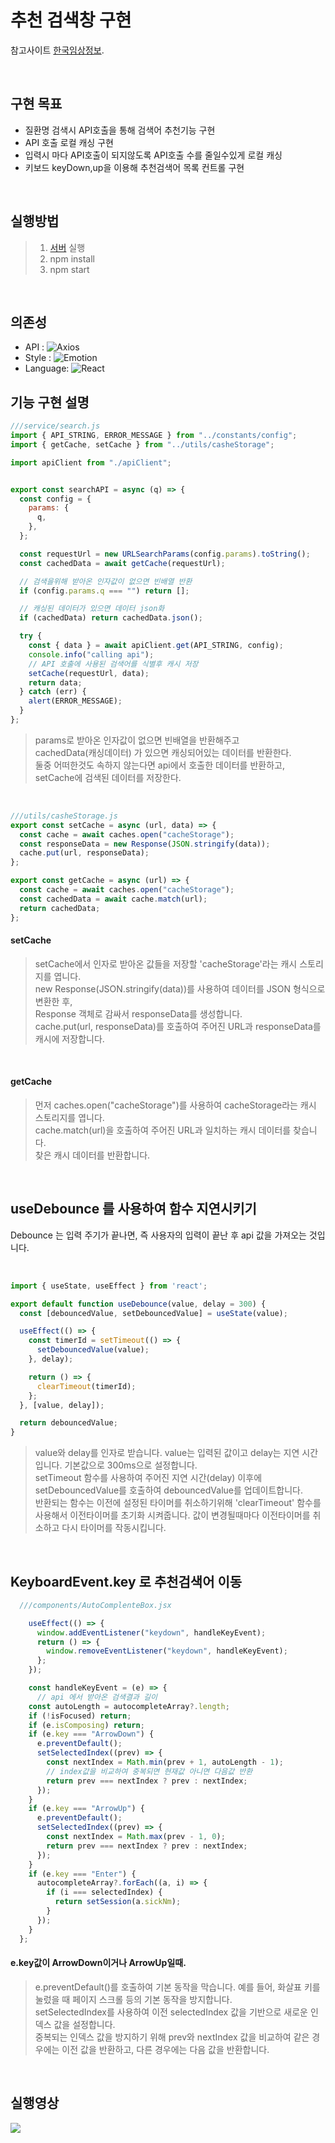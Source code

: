 # 추천 검색창 구현

참고사이트 [한국임상정보](https://clinicaltrialskorea.com/).

</br>

## 구현 목표

 - 질환명 검색시 API호출을 통해 검색어 추천기능 구현
 - API 호출 로컬 캐싱 구현
 - 입력시 마다 API호출이 되지않도록 API호출 수를 줄일수있게 로컬 캐싱
 - 키보드 keyDown,up을 이용해 추천검색어 목록 컨트롤 구현

</br>

## 실행방법

> 1. [서버](https://github.com/walking-sunset/assignment-api) 실행
> 2. npm install
> 3. npm start

</br>

## 의존성
- API : ![Axios](https://img.shields.io/badge/Axios-yellow)
- Style : ![Emotion](https://img.shields.io/badge/Emotion-green)
- Language: ![React](https://img.shields.io/badge/React-61DAFB?logo=React&logoColor=white)

## 기능 구현 설명

```jsx
///service/search.js
import { API_STRING, ERROR_MESSAGE } from "../constants/config";
import { getCache, setCache } from "../utils/casheStorage";

import apiClient from "./apiClient";


export const searchAPI = async (q) => {
  const config = {
    params: {
      q,
    },
  };

  const requestUrl = new URLSearchParams(config.params).toString();
  const cachedData = await getCache(requestUrl);

  // 검색을위해 받아온 인자값이 없으면 빈배열 반환
  if (config.params.q === "") return [];

  // 캐싱된 데이터가 있으면 데이터 json화
  if (cachedData) return cachedData.json();

  try {
    const { data } = await apiClient.get(API_STRING, config);
    console.info("calling api");
    // API 호출에 사용된 검색어를 식별후 캐시 저장
    setCache(requestUrl, data);
    return data;
  } catch (err) {
    alert(ERROR_MESSAGE);
  }
};
```

> params로 받아온 인자값이 없으면 빈배열을 반환해주고 <br/>
> cachedData(캐싱데이터) 가 있으면 캐싱되어있는 데이터를 반환한다. <br/>
> 둘중 어떠한것도 속하지 않는다면 api에서 호출한 데이터를 반환하고, <br/>
> setCache에 검색된 데이터를 저장한다. <br/>

</br>

```jsx
///utils/casheStorage.js
export const setCache = async (url, data) => {
  const cache = await caches.open("cacheStorage");
  const responseData = new Response(JSON.stringify(data));
  cache.put(url, responseData);
};

export const getCache = async (url) => {
  const cache = await caches.open("cacheStorage");
  const cachedData = await cache.match(url);
  return cachedData;
};
```

#### setCache
> setCache에서 인자로 받아온 값들을 저장할 'cacheStorage'라는 캐시 스토리지를 엽니다. <br/>
> new Response(JSON.stringify(data))를 사용하여 데이터를 JSON 형식으로 변환한 후, <br/>
> Response 객체로 감싸서 responseData를 생성합니다. <br/>
> cache.put(url, responseData)를 호출하여 주어진 URL과 responseData를 캐시에 저장합니다. <br/>

</br>

#### getCache
> 먼저 caches.open("cacheStorage")를 사용하여 cacheStorage라는 캐시 스토리지를 엽니다. <br/>
> cache.match(url)을 호출하여 주어진 URL과 일치하는 캐시 데이터를 찾습니다. <br/>
> 찾은 캐시 데이터를 반환합니다. <br/>

</br>

## useDebounce 를 사용하여 함수 지연시키기
Debounce 는 입력 주기가 끝나면, 즉 사용자의 입력이 끝난 후 api 값을 가져오는 것입니다.

</br>

```jsx
import { useState, useEffect } from 'react';

export default function useDebounce(value, delay = 300) {
  const [debouncedValue, setDebouncedValue] = useState(value);

  useEffect(() => {
    const timerId = setTimeout(() => {
      setDebouncedValue(value);
    }, delay);

    return () => {
      clearTimeout(timerId);
    };
  }, [value, delay]);

  return debouncedValue;
}
```

> value와 delay를 인자로 받습니다. value는 입력된 값이고 delay는 지연 시간입니다. 기본값으로 300ms으로 설정합니다. </br>
> setTimeout 함수를 사용하여 주어진 지연 시간(delay) 이후에 setDebouncedValue를 호출하여 debouncedValue를 업데이트합니다. </br>
> 반환되는 함수는 이전에 설정된 타이머를 취소하기위해 'clearTimeout' 함수를 사용해서 이전타이머를 초기화 시켜줍니다. 값이 변경될때마다 이전타이머를 취소하고 다시 타이머를 작동시킵니다. </br>

</br>

## KeyboardEvent.key 로 추천검색어 이동
```jsx
  ///components/AutoComplenteBox.jsx

    useEffect(() => {
      window.addEventListener("keydown", handleKeyEvent);
      return () => {
        window.removeEventListener("keydown", handleKeyEvent);
      };
    });

    const handleKeyEvent = (e) => {
      // api 에서 받아온 검색결과 길이
    const autoLength = autocompleteArray?.length;
    if (!isFocused) return;
    if (e.isComposing) return;
    if (e.key === "ArrowDown") {
      e.preventDefault();
      setSelectedIndex((prev) => {
        const nextIndex = Math.min(prev + 1, autoLength - 1);
        // index값을 비교하여 중복되면 현재값 아니면 다음값 반환
        return prev === nextIndex ? prev : nextIndex;
      });
    }
    if (e.key === "ArrowUp") {
      e.preventDefault();
      setSelectedIndex((prev) => {
        const nextIndex = Math.max(prev - 1, 0);
        return prev === nextIndex ? prev : nextIndex;
      });
    }
    if (e.key === "Enter") {
      autocompleteArray?.forEach((a, i) => {
        if (i === selectedIndex) {
          return setSession(a.sickNm);
        }
      });
    }
  };
```
#### e.key값이 ArrowDown이거나 ArrowUp일때.
> e.preventDefault()를 호출하여 기본 동작을 막습니다. 예를 들어, 화살표 키를 눌렀을 때 페이지 스크롤 등의 기본 동작을 방지합니다. </br>
> setSelectedIndex를 사용하여 이전 selectedIndex 값을 기반으로 새로운 인덱스 값을 설정합니다. </br>
> 중복되는 인덱스 값을 방지하기 위해 prev와 nextIndex 값을 비교하여 같은 경우에는 이전 값을 반환하고, 다른 경우에는 다음 값을 반환합니다.

</br>

## 실행영상

<img src="https://github.com/iym1511/clinical-trial/assets/102650332/3c0cb987-4ff8-4914-ad9f-b49529f2fe53">
